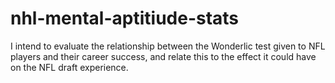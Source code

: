# nhl-mental-aptitiude-stats
I intend to evaluate the relationship between the Wonderlic test given to NFL players and their career success, and relate this to the effect it could have on the NFL draft experience.

